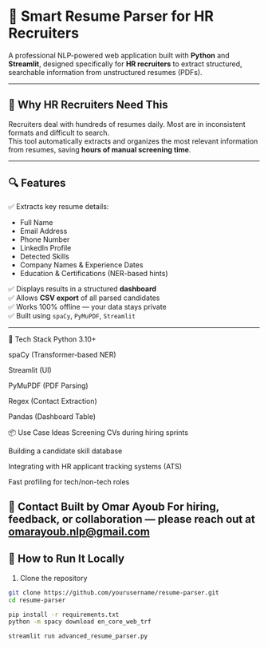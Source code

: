 # 📄 Smart Resume Parser for HR Recruiters

A professional NLP-powered web application built with **Python** and **Streamlit**, designed specifically for **HR recruiters** to extract structured, searchable information from unstructured resumes (PDFs).

---

## 🎯 Why HR Recruiters Need This

Recruiters deal with hundreds of resumes daily. Most are in inconsistent formats and difficult to search.  
This tool automatically extracts and organizes the most relevant information from resumes, saving **hours of manual screening time**.

---

## 🔍 Features

✅ Extracts key resume details:
- Full Name  
- Email Address  
- Phone Number  
- LinkedIn Profile  
- Detected Skills  
- Company Names & Experience Dates  
- Education & Certifications (NER-based hints)

✅ Displays results in a structured **dashboard**  
✅ Allows **CSV export** of all parsed candidates  
✅ Works 100% offline — your data stays private  
✅ Built using `spaCy`, `PyMuPDF`, `Streamlit`


---
🧠 Tech Stack
Python 3.10+

spaCy (Transformer-based NER)

Streamlit (UI)

PyMuPDF (PDF Parsing)

Regex (Contact Extraction)

Pandas (Dashboard Table)

📦 Use Case Ideas
Screening CVs during hiring sprints

Building a candidate skill database

Integrating with HR applicant tracking systems (ATS)

Fast profiling for tech/non-tech roles

📩 Contact
Built by Omar Ayoub
For hiring, feedback, or collaboration — please reach out at omarayoub.nlp@gmail.com
---

## 🚀 How to Run It Locally

1. Clone the repository  
```bash
git clone https://github.com/yourusername/resume-parser.git
cd resume-parser

pip install -r requirements.txt
python -m spacy download en_core_web_trf

streamlit run advanced_resume_parser.py 
